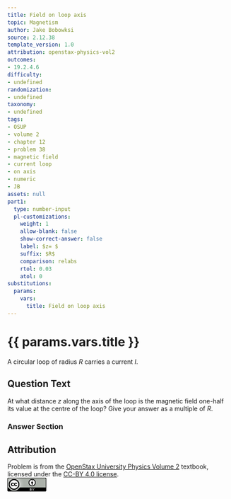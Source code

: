 ```yaml
---
title: Field on loop axis
topic: Magnetism
author: Jake Bobowksi
source: 2.12.38
template_version: 1.0
attribution: openstax-physics-vol2
outcomes:
- 19.2.4.6
difficulty:
- undefined
randomization:
- undefined
taxonomy:
- undefined
tags:
- OSUP
- volume 2
- chapter 12
- problem 38
- magnetic field
- current loop
- on axis
- numeric
- JB
assets: null
part1:
  type: number-input
  pl-customizations:
    weight: 1
    allow-blank: false
    show-correct-answer: false
    label: $z= $
    suffix: $R$
    comparison: relabs
    rtol: 0.03
    atol: 0
substitutions:
  params:
    vars:
      title: Field on loop axis
---
```

# {{ params.vars.title }}
A circular loop of radius $R$ carries a current $I$.
## Question Text

At what distance $z$ along the axis of the loop is the magnetic field one-half its value at the centre of the loop?
Give your answer as a multiple of $R$.

### Answer Section

## Attribution

Problem is from the [OpenStax University Physics Volume 2](https://openstax.org/details/books/university-physics-volume-2) textbook, licensed under the [CC-BY 4.0 license](https://creativecommons.org/licenses/by/4.0/).<br>![Image representing the Creative Commons 4.0 BY license.](https://raw.githubusercontent.com/firasm/bits/master/by.png)